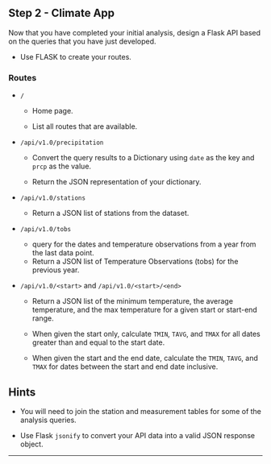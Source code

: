 ﻿
## Step 2 - Climate App

Now that you have completed your initial analysis, design a 
Flask API based on the queries that you have just developed.

* Use FLASK to create your routes.

### Routes

* `/`

  * Home page.

  * List all routes that are available.

* `/api/v1.0/precipitation`

  * Convert the query results to a Dictionary using 
    `date` as the key and `prcp` as the value.

  * Return the JSON representation of your dictionary.

* `/api/v1.0/stations`

  * Return a JSON list of stations from the dataset.

* `/api/v1.0/tobs`
  * query for the dates and temperature observations from 
    a year from the last data point.
  * Return a JSON list of Temperature Observations (tobs) for the 
    previous year.

* `/api/v1.0/<start>` and `/api/v1.0/<start>/<end>`

  * Return a JSON list of the minimum temperature, the average 
    temperature, and the max temperature for a given start or start-end range.

  * When given the start only, calculate `TMIN`, `TAVG`, and `TMAX` for 
    all dates greater than and equal to the start date.

  * When given the start and the end date, calculate the `TMIN`, 
    `TAVG`, and `TMAX` for dates between the start and end date inclusive.

## Hints

* You will need to join the station and measurement tables for some of 
  the analysis queries.

* Use Flask `jsonify` to convert your API data into a valid JSON response 
  object.

- - -






